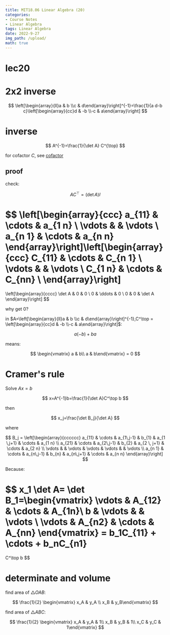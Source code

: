 ```yaml
---
title: MIT18.06 Linear Algebra (20)
categories:
- Course Notes
- Linear Algebra
tags: Linear Algebra
date: 2022-9-27
img_path: /upload/
math: true
---
```


# lec20

# 2x2 inverse

$$
\left[\begin{array}{ll}a & b \\c & d\end{array}\right]^{-1}=\frac{1}{a d-b c}\left[\begin{array}{cc}d & -b \\-c & a\end{array}\right]
$$

# inverse

$$
A^{-1}=\frac{1}{\det A} C^{\top}
$$

for cofactor $C$, see [cofactor](lec19%20505965e578ce42dc84cc6817c92e5549.md) 

## proof

check:

$$
A C^\top=(\det A) I
$$

$$
\left[\begin{array}{ccc}
a_{11} & \cdots & a_{1 n} \\
\vdots & & \vdots \\
a_{n 1} & \cdots & a_{n n}
\end{array}\right]\left[\begin{array}{ccc}
C_{11} & \cdots & C_{n 1} \\
\vdots & & \vdots \\
C_{1 n} & \cdots & C_{nn} \\
\end{array}\right]
=
\left[\begin{array}{cccc}
    \det A & 0 & 0 \\
    0 & \ddots & 0 \\
    0 & 0 & \det A
    \end{array}\right]
$$

why get 0?

in $A=\left[\begin{array}{ll}a & b \\c & d\end{array}\right]^{-1},C^\top = \left[\begin{array}{cc}d & -b \\-c & a\end{array}\right]$:

$$
 a(-b)+ba
$$

means:

$$
\begin{vmatrix} a & b\\ a & b\end{vmatrix} = 0
$$

# Cramer's rule

Solve $Ax=b$

$$
x=A^{-1}b=\frac{1}{\det A}C^\top b
$$

then

$$
x_j=\frac{\det B_j}{\det A}
$$

where

$$
B_j = 
\left[\begin{array}{cccccc}
    a_{11} & \cdots & a_{1\,j-1} & b_{1} & a_{1 \,j+1} & \cdots & a_{1 n} \\
    a_{21} & \cdots & a_{2\,j-1} & b_{2} & a_{2 \, j+1} & \cdots & a_{2 n} \\
    \vdots & & \vdots & \vdots & \vdots &  & \vdots \\
    a_{n 1} & \cdots & a_{n\,j-1} & b_{n} & a_{n\,j+1} & \cdots & a_{n n}
    \end{array}\right]
$$

Because:

$$
x_1 \det A= \det B_1=\begin{vmatrix}
 \vdots & A_{12} & \cdots & A_{1n}\\
b & \vdots &  & \vdots \\
\vdots & A_{n2} & \cdots & A_{nn}
\end{vmatrix}
 = b_1C_{11} + \cdots + b_nC_{n1}
=
C^\top b
$$

# determinate and volume

find area of $\triangle OAB$:

$$
\frac{1}{2} \begin{vmatrix} x_A & y_A \\ x_B & y_B\end{vmatrix}
$$

find area of $\triangle ABC$:

$$
\frac{1}{2} \begin{vmatrix} x_A & y_A & 1\\ x_B & y_B & 1\\ x_C & y_C & 1\end{vmatrix}
$$